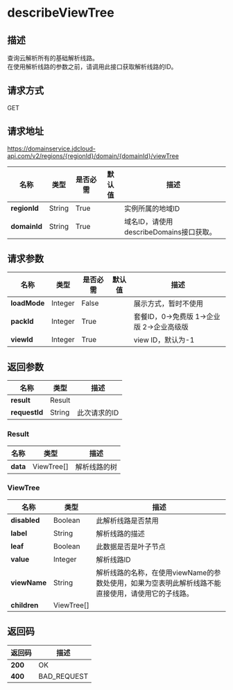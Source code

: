 # describeViewTree


## 描述
查询云解析所有的基础解析线路。  
在使用解析线路的参数之前，请调用此接口获取解析线路的ID。


## 请求方式
GET

## 请求地址
https://domainservice.jdcloud-api.com/v2/regions/{regionId}/domain/{domainId}/viewTree

|名称|类型|是否必需|默认值|描述|
|---|---|---|---|---|
|**regionId**|String|True| |实例所属的地域ID|
|**domainId**|String|True| |域名ID，请使用describeDomains接口获取。|

## 请求参数
|名称|类型|是否必需|默认值|描述|
|---|---|---|---|---|
|**loadMode**|Integer|False| |展示方式，暂时不使用|
|**packId**|Integer|True| |套餐ID，0->免费版 1->企业版 2->企业高级版|
|**viewId**|Integer|True| |view ID，默认为-1|


## 返回参数
|名称|类型|描述|
|---|---|---|
|**result**|Result| |
|**requestId**|String|此次请求的ID|

### Result
|名称|类型|描述|
|---|---|---|
|**data**|ViewTree[]|解析线路的树|
### ViewTree
|名称|类型|描述|
|---|---|---|
|**disabled**|Boolean|此解析线路是否禁用|
|**label**|String|解析线路的描述|
|**leaf**|Boolean|此数据是否是叶子节点|
|**value**|Integer|解析线路ID|
|**viewName**|String|解析线路的名称，在使用viewName的参数处使用，如果为空表明此解析线路不能直接使用，请使用它的子线路。|
|**children**|ViewTree[]| |

## 返回码
|返回码|描述|
|---|---|
|**200**|OK|
|**400**|BAD_REQUEST|
